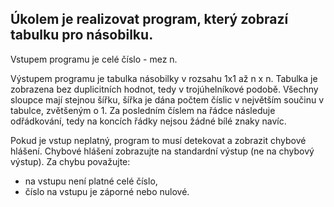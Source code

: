## Úkolem je realizovat program, který zobrazí tabulku pro násobilku.

Vstupem programu je celé číslo - mez n.

Výstupem programu je tabulka násobilky v rozsahu 1x1 až n x n. Tabulka je zobrazena bez duplicitních hodnot, tedy v trojúhelníkové podobě. Všechny sloupce mají stejnou šířku, šířka je dána počtem číslic v největším součinu v tabulce, zvětšeným o 1. Za posledním číslem na řádce následuje odřádkování, tedy na koncích řádky nejsou žádné bílé znaky navíc.

Pokud je vstup neplatný, program to musí detekovat a zobrazit chybové hlášení. Chybové hlášení zobrazujte na standardní výstup (ne na chybový výstup). Za chybu považujte:

- na vstupu není platné celé číslo,
- číslo na vstupu je záporné nebo nulové.

